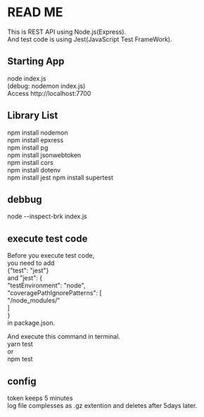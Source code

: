 # READ ME  
This is REST API using Node.js(Express).  
And test code is using Jest(JavaScript Test FrameWork).  
## Starting App  
node index.js  
(debug: nodemon index.js)  
Access http://localhost:7700  

## Library List  
npm install nodemon  
npm install epxress  
npm install pg  
npm install jsonwebtoken  
npm install cors  
npm install dotenv  
npm install jest
npm install supertest

## debbug  
node --inspect-brk index.js  

## execute test code  
Before you execute test code,  
you need to add  
{"test": "jest"}  
and 
"jest": {  
    "testEnvironment": "node",  
    "coveragePathIgnorePatterns": [  
      "/node_modules/"  
    ]  
}  
in package.json.  

And execute this command in terminal.  
yarn test  
or  
npm test  

## config  
token keeps 5 minutes  
log file complesses as .gz extention and deletes after 5days later.  
